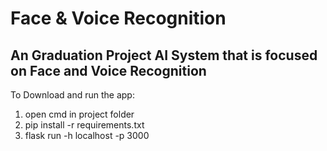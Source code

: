 # Face & Voice Recognition
## An Graduation Project AI System that is focused on Face and Voice Recognition
To Download and run the app:
1. open cmd in project folder
2. pip install -r requirements.txt
3. flask run -h localhost -p 3000 
